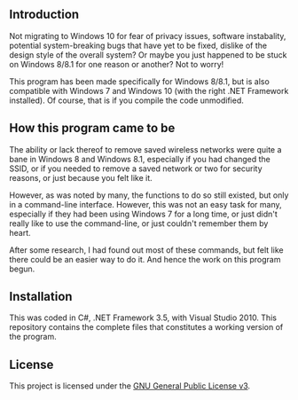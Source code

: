## Introduction

Not migrating to Windows 10 for fear of privacy issues, software instabality, potential system-breaking bugs that have yet to be fixed, dislike of the design style of the overall system? Or maybe you just happened to be stuck on Windows 8/8.1 for one reason or another? Not to worry!

This program has been made specifically for Windows 8/8.1, but is also compatible with Windows 7 and Windows 10 (with the right .NET Framework installed). Of course, that is if you compile the code unmodified.

## How this program came to be

The ability or lack thereof to remove saved wireless networks were quite a bane in Windows 8 and Windows 8.1, especially if you had changed the SSID, or if you needed to remove a saved network or two for security reasons, or just because you felt like it.

However, as was noted by many, the functions to do so still existed, but only in a command-line interface. However, this was not an easy task for many, especially if they had been using Windows 7 for a long time, or just didn't really like to use the command-line, or just couldn't remember them by heart.

After some research, I had found out most of these commands, but felt like there could be an easier way to do it. And hence the work on this program begun.

## Installation

This was coded in C#, .NET Framework 3.5, with Visual Studio 2010. This repository contains the complete files that constitutes a working version of the program.

## License

This project is licensed under the [GNU General Public License v3](LICENSE.md).